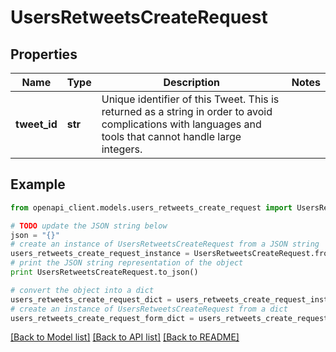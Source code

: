 # UsersRetweetsCreateRequest


## Properties
Name | Type | Description | Notes
------------ | ------------- | ------------- | -------------
**tweet_id** | **str** | Unique identifier of this Tweet. This is returned as a string in order to avoid complications with languages and tools that cannot handle large integers. | 

## Example

```python
from openapi_client.models.users_retweets_create_request import UsersRetweetsCreateRequest

# TODO update the JSON string below
json = "{}"
# create an instance of UsersRetweetsCreateRequest from a JSON string
users_retweets_create_request_instance = UsersRetweetsCreateRequest.from_json(json)
# print the JSON string representation of the object
print UsersRetweetsCreateRequest.to_json()

# convert the object into a dict
users_retweets_create_request_dict = users_retweets_create_request_instance.to_dict()
# create an instance of UsersRetweetsCreateRequest from a dict
users_retweets_create_request_form_dict = users_retweets_create_request.from_dict(users_retweets_create_request_dict)
```
[[Back to Model list]](../README.md#documentation-for-models) [[Back to API list]](../README.md#documentation-for-api-endpoints) [[Back to README]](../README.md)


